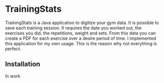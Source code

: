 # TrainingStats
TrainingStats is a Java application to digitize your gym data. It is possible to save 
each training session. It requires the date you worked out, the exercises you did, the 
repetitions, weight and sets. From this data you can create a PDF for each exercise over 
a desire period of time. I implemented this application for my own usage. This is the reason
why not everything is perfect.

## Installation
In work

